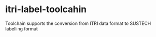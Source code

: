 # itri-label-toolcahin
Toolchain supports the conversion from ITRI data format to SUSTECH labelling format
